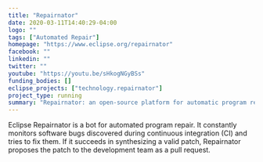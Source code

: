 ```yaml
---
title: "Repairnator"
date: 2020-03-11T14:40:29-04:00
logo: ""
tags: ["Automated Repair"]
homepage: "https://www.eclipse.org/repairnator"
facebook: ""
linkedin: ""
twitter: ""
youtube: "https://youtu.be/sHkogNGyBSs"
funding_bodies: []
eclipse_projects: ["technology.repairnator"]
project_type: running
summary: "Repairnator: an open-source platform for automatic program repair"
---
```

Eclipse Repairnator is a bot for automated program repair. It constantly monitors software bugs discovered during continuous integration (CI) and tries to fix them. If it succeeds in synthesizing a valid patch, Repairnator proposes the patch to the development team as a pull request.
